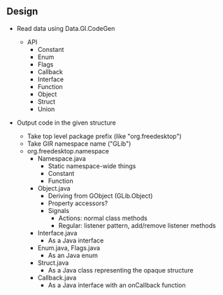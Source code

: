 ## Design

* Read data using Data.GI.CodeGen
  - API
    - Constant
    - Enum
    - Flags
    - Callback
    - Interface
    - Function
    - Object
    - Struct
    - Union

* Output code in the given structure
  - Take top level package prefix (like "org.freedesktop")
  - Take GIR namespace name ("GLib")
  - org.freedesktop.namespace
    - Namespace.java
      - Static namespace-wide things
      - Constant
      - Function
    - Object.java
      - Deriving from GObject (GLib.Object)
      - Property accessors?
      - Signals
        - Actions: normal class methods
        - Regular: listener pattern, add/remove listener methods
    - Interface.java
      - As a Java interface
    - Enum.java, Flags.java
      - As an Java enum
    - Struct.java
      - As a Java class representing the opaque structure
    - Callback.java
      - As a Java interface with an onCallback function
